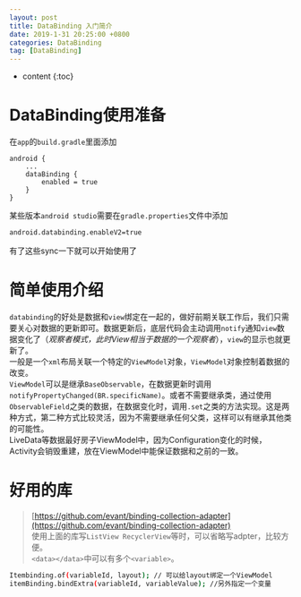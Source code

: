 ```yaml
---
layout: post
title: DataBinding 入门简介
date: 2019-1-31 20:25:00 +0800
categories: DataBinding
tag: [DataBinding]
---
```


* content
{:toc}


DataBinding使用准备
=======================================
在`app`的`build.gradle`里面添加
```
android {
    ...
    dataBinding {
        enabled = true
    }
}
```
某些版本`android studio`需要在`gradle.properties`文件中添加
```bash
android.databinding.enableV2=true
```
有了这些sync一下就可以开始使用了

简单使用介绍
=======================================
`databinding`的好处是数据和`view`绑定在一起的，做好前期关联工作后，我们只需要关心对数据的更新即可。数据更新后，底层代码会主动调用`notify`通知`view`数据变化了（_观察者模式，此时View相当于数据的一个观察者_），`view`的显示也就更新了。  
一般是一个`xml`布局关联一个特定的`ViewModel`对象，`ViewModel`对象控制着数据的改变。  
`ViewModel`可以是继承`BaseObservable`，在数据更新时调用`notifyPropertyChanged(BR.specificName)`。或者不需要继承类，通过使用`ObservableField`之类的数据，在数据变化时，调用`.set`之类的方法实现。这是两种方式，第二种方式比较灵活，因为不需要继承任何父类，这样可以有继承其他类的可能性。  
LiveData等数据最好房子ViewModel中，因为Configuration变化的时候，Activity会销毁重建，放在ViewModel中能保证数据和之前的一致。

好用的库
=======================================
>[https://github.com/evant/binding-collection-adapter](https://github.com/evant/binding-collection-adapter)  
使用上面的库写`ListView RecyclerView`等时，可以省略写adpter，比较方便。  
`<data></data>`中可以有多个`<variable>`。
```bash
Itembinding.of(variableId, layout); // 可以给layout绑定一个ViewModel
itemBinding.bindExtra(variableId, variableValue); //另外指定一个变量
```